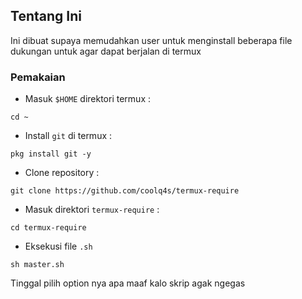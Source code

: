 ## Tentang Ini
Ini dibuat supaya memudahkan user untuk menginstall beberapa file dukungan untuk agar dapat berjalan di termux

### Pemakaian
* Masuk `$HOME` direktori termux :
```
cd ~
```
* Install `git` di termux :
```
pkg install git -y
```
* Clone repository  :
```
git clone https://github.com/coolq4s/termux-require
```
* Masuk direktori `termux-require` :
```
cd termux-require
```
* Eksekusi file `.sh`
```
sh master.sh
```
Tinggal pilih option nya apa
maaf kalo skrip agak ngegas
